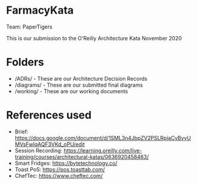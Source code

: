 # FarmacyKata

Team: PaperTigers

This is our submission to the O'Reilly Architecture Kata November 2020 

# Folders

* /ADRs/ - These are our Architecture Decision Records 
* /diagrams/ - These are our submitted final diagrams
* /working/ - These are our working documents

# References used

* Brief: https://docs.google.com/document/d/1SML3n4JbpZV2PSLRpjaCvBvyUMVsFwlqAQF3VKd_oPU/edit
* Session Recording: https://learning.oreilly.com/live-training/courses/architectural-katas/0636920458463/
* Smart Fridges: https://bytetechnology.co/
* Toast PoS: https://pos.toasttab.com/
* ChefTec: https://www.cheftec.com/
